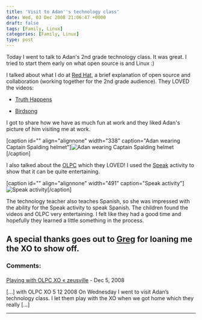 ```yaml
---
title: 'Visit to Adan''s technology class'
date: Wed, 03 Dec 2008 21:06:47 +0000
draft: false
tags: [Family, Linux]
categories: [Family, Linux]
type: post
---
```


Today I went to talk to Adan's 2nd grade technology class. It was great. I tried to start them early on what open source is and Linux :)

I talked about what I do at [Red Hat](http://spacewalk.redhat.com), a brief explanation of open source and collaboration (working together for the 2nd grade audience). They LOVED the videos:

*   [Truth Happens](http://www.redhat.com/videos/truth_happens.html)

*   [Birdsong](http://www.redhat.com/videos/birdsong.html)

I got to share how we have as much fun at work and they liked Adan's picture of him visiting me at work.

\[caption id="" align="alignnone" width="338" caption="Adan wearing Captain Spalding helmet"\]![Adan wearing Captain Spalding helmet](http://familiarodriguez.smugmug.com/photos/267184377_FSynv-M.jpg "Adan wearing Captain Spalding helmet")\[/caption\]

I also talked about the [OLPC](http://laptop.org/en/) which they LOVED! I used the [Speak](http://wiki.laptop.org/go/Speak) activity to show that it can be quite entertaining.

\[caption id="" align="alignnone" width="491" caption="Speak activity"\]![Speak activity](http://wiki.laptop.org/images/9/9f/SpeakActivity.png "Speak activity")\[/caption\]

The technology teacher also teaches Spanish, so she was impressed with the ability for the Speak activity to speak Spanish. The children found the videos and OLPC very entertaining. I felt like they had a good time and hopefully they learned a little something in the process.

A special thanks goes out to [Greg](http://gregdek.livejournal.com/) for loaning me the XO to show off.
---
### Comments:
####
[Playing with OLPC XO &laquo; zeusville](http://zeusville.wordpress.com/2008/12/05/943/ "") - <time datetime="2008-12-05 19:10:57">Dec 5, 2008</time>

\[...\] with OLPC XO 5 12 2008 On Wednesday I went to visit Adan’s technology class. I let them play with the XO when we got home which they really \[...\]
<hr />
